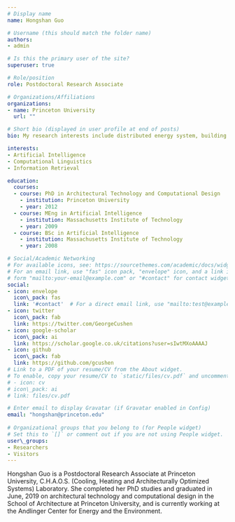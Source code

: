 ```yaml
---
# Display name
name: Hongshan Guo

# Username (this should match the folder name)
authors:
- admin

# Is this the primary user of the site?
superuser: true

# Role/position
role: Postdoctoral Research Associate

# Organizations/Affiliations
organizations:
- name: Princeton University
  url: ""

# Short bio (displayed in user profile at end of posts)
bio: My research interests include distributed energy system, building technology and IoT sensing within both the indoor and outdoor environment.

interests:
- Artificial Intelligence
- Computational Linguistics
- Information Retrieval

education:
  courses:
  - course: PhD in Architectural Technology and Computational Design
	- institution: Princeton University
	- year: 2012
  - course: MEng in Artificial Intelligence
	- institution: Massachusetts Institute of Technology
	- year: 2009
  - course: BSc in Artificial Intelligence
	- institution: Massachusetts Institute of Technology
	- year: 2008

# Social/Academic Networking
# For available icons, see: https://sourcethemes.com/academic/docs/widgets/#icons
# For an email link, use "fas" icon pack, "envelope" icon, and a link in the
# form "mailto:your-email@example.com" or "#contact" for contact widget.
social:
- icon: envelope
  icon\_pack: fas
  link: '#contact'  # For a direct email link, use "mailto:test@example.org".
- icon: twitter
  icon\_pack: fab
  link: https://twitter.com/GeorgeCushen
- icon: google-scholar
  icon\_pack: ai
  link: https://scholar.google.co.uk/citations?user=sIwtMXoAAAAJ
- icon: github
  icon\_pack: fab
  link: https://github.com/gcushen
# Link to a PDF of your resume/CV from the About widget.
# To enable, copy your resume/CV to `static/files/cv.pdf` and uncomment the lines below.
# - icon: cv
# icon\_pack: ai
# link: files/cv.pdf

# Enter email to display Gravatar (if Gravatar enabled in Config)
email: "hongshan@princeton.edu"
  
# Organizational groups that you belong to (for People widget)
# Set this to `[]` or comment out if you are not using People widget.  
user\_groups:
- Researchers
- Visitors
---
```

<!-- 
Nelson Bighetti is a professor of artificial intelligence at the Stanford AI Lab. His research interests include distributed robotics, mobile computing and programmable matter. He leads the Robotic Neurobiology group, which develops self-reconfiguring robots, systems of self-organizing robots, and mobile sensor networks.

Lorem ipsum dolor sit amet, consectetur adipiscing elit. Sed neque elit, tristique placerat feugiat ac, facilisis vitae arcu. Proin eget egestas augue. Praesent ut sem nec arcu pellentesque aliquet. Duis dapibus diam vel metus tempus vulputate.  -->
Hongshan Guo is a Postdoctoral Research Associate at Princeton University, C.H.A.O.S. (Cooling, Heating and Architecturally Optimized Systems) Laboratory. She completed her PhD studies and graduated in June, 2019 on architectural technology and computational design in the School of Architecture at Princeton University, and is currently working at the Andlinger Center for Energy and the Environment. 